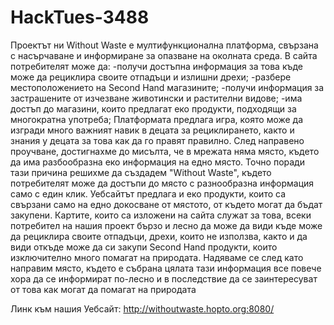 # HackTues-3488
Проектът ни Without Waste е мултифункционална платформа, свързана с насърчаване и информиране за опазване на околната среда. В сайта потребителят може да: 
-получи достъпна информация за това къде може да рециклира своите отпадъци и излишни дрехи;
-разбере местоположението на Second Hand магазините;
-получи информация за застрашените от изчезване животински и растителни видове;
-има достъп до магазини, които предлагат еко продукти, подходящи за многократна употреба;
Платформата предлага игра, която може да изгради много важният навик в децата за рециклирането, както и  знания у децата за това как да го правят правилно.
След направено проучване, достигнахме до мисълта, че в мрежата няма място, където да има разбообразна еко информация на едно място. Точно поради тази причина решихме да създадем "Without Waste", където потребителят може да достъпи до място с разнообразна информация само с един клик. Уебсайтът предлага и еко продукти, които са свързани само на едно докосване от мястото, от където могат да бъдат закупени. Картите, които са изложени на сайта служат за това, всеки потребител на нашия проект бързо и лесно да може да види къде може да рециклира своите отпадъци, дрехи, които не използва, както и да види откъде може да си закупи Second Hand продукти, които изключително много помагат на природата.
Надяваме се след като направим място, където е събрана цялата тази информация все повече хора да се информират по-лесно и в последствие да се заинтересуват от това как могат да помагат на природата

Линк към нашия Уебсайт:  http://withoutwaste.hopto.org:8080/

